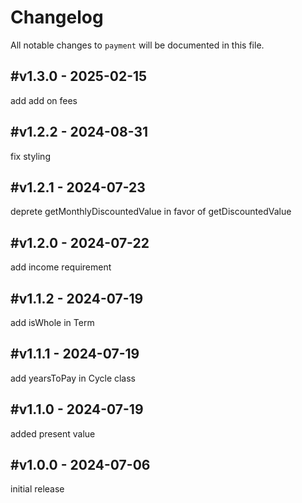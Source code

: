 # Changelog

All notable changes to `payment` will be documented in this file.

## #v1.3.0 - 2025-02-15

add add on fees

## #v1.2.2 - 2024-08-31

fix styling

## #v1.2.1 - 2024-07-23

deprete getMonthlyDiscountedValue in favor of getDiscountedValue

## #v1.2.0 - 2024-07-22

add income requirement

## #v1.1.2 - 2024-07-19

add isWhole in Term

## #v1.1.1 - 2024-07-19

add yearsToPay in Cycle class

## #v1.1.0 - 2024-07-19

added present value

## #v1.0.0 - 2024-07-06

initial release
